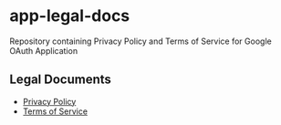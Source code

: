 # app-legal-docs
Repository containing Privacy Policy and Terms of Service for Google OAuth Application
## Legal Documents

- [Privacy Policy](privacy-policy.md)
- [Terms of Service](terms-of-service.md)
